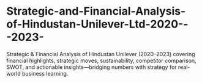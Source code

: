 # Strategic-and-Financial-Analysis-of-Hindustan-Unilever-Ltd-2020---2023-
Strategic &amp; Financial Analysis of Hindustan Unilever (2020–2023) covering financial highlights, strategic moves, sustainability, competitor comparison, SWOT, and actionable insights—bridging numbers with strategy for real-world business learning.
